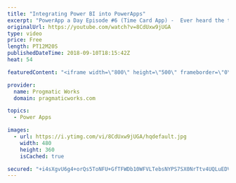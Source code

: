 ```yaml
---
title: "Integrating Power BI into PowerApps"
excerpt: "PowerApp a Day Episode #6 (Time Card App) -  Ever heard the term, use the right tool for the job? For reporting and graphs, Power BI fits the bill for your PowerApps. See how to integrate a dashboard in Power BI into PowerApps.   Power App and Power Platform Training : https://pragmaticworks.com/training/on-demand-training"
originalUrl: https://youtube.com/watch?v=8CdUxw9jUGA
type: video
price: Free
length: PT12M20S
publishedDateTime: 2018-09-10T18:15:42Z
heat: 54

featuredContent: "<iframe width=\"800\" height=\"500\" frameborder=\"0\" src=\"https://www.youtube.com/embed/8CdUxw9jUGA\" allow=\"accelerometer; autoplay; encrypted-media; gyroscope; picture-in-picture\" allowfullscreen></iframe>"

provider:
  name: Progmatic Works
  domain: pragmaticworks.com

topics:
  - Power Apps

images:
  - url: https://i.ytimg.com/vi/8CdUxw9jUGA/hqdefault.jpg
    width: 480
    height: 360
    isCached: true

secured: "+i4sXgvU6g4+orQs5ToNFU+GfTFWDb10WFVLTebsNYPS7SX0NrTtv4UQLuEDVO/F0cWZvDjwdLMlUb2zAiLFON35mJEwRp3sMGPs+xHSDcSrmuptRIrNCTIKkG8hU2FJn6S/hZ4uu5POdblanKNEc4Em1ibpSpat1y6ep6IQ+oO5/Ty5ZJo1PJ13qIUkxPAsSD47I6O/kms5ZozqZeH/tKYCo543kR6FvaXbKJUqWm3bqLWBy5BhmVMAZeqB73Yt5BXi6rvFUN20Y8M4VWRJHEwDCX8wv/mSLQmYelSrwb6fovJd5Wu5hhRPSWZ/xL2dqhzaA88MSPhQQXwBWaoaqC2/n7rdu84HJdfNkUW+as2IAxnevnu5Sbg7xXJNLiREdec/ZJJKtb3ivZ0l8r1yeAuQpFkuWLD98DgLHK5law0=;tXAD4tD8GbcVL4imeRNqVA=="
---
```


